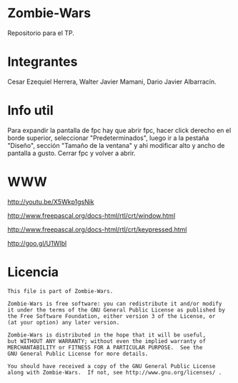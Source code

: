 Zombie-Wars
======

Repositorio para el TP.


Integrantes
======

Cesar Ezequiel Herrera, Walter Javier Mamani, Dario Javier Albarracín.

Info util
======

Para expandir la pantalla de fpc hay que abrir fpc, hacer click derecho en el borde superior, seleccionar "Predeterminados", luego ir a la pestaña "Diseño", sección "Tamaño de la ventana" y ahi modificar alto y ancho de pantalla a gusto. Cerrar fpc y volver a abrir.

WWW
======

http://youtu.be/X5Wkp1gsNik

http://www.freepascal.org/docs-html/rtl/crt/window.html

http://www.freepascal.org/docs-html/rtl/crt/keypressed.html

http://goo.gl/U1WIbl

Licencia
======

    This file is part of Zombie-Wars.

    Zombie-Wars is free software: you can redistribute it and/or modify
    it under the terms of the GNU General Public License as published by
    the Free Software Foundation, either version 3 of the License, or
    (at your option) any later version.

    Zombie-Wars is distributed in the hope that it will be useful,
    but WITHOUT ANY WARRANTY; without even the implied warranty of
    MERCHANTABILITY or FITNESS FOR A PARTICULAR PURPOSE.  See the
    GNU General Public License for more details.

    You should have received a copy of the GNU General Public License
    along with Zombie-Wars.  If not, see http://www.gnu.org/licenses/ .
